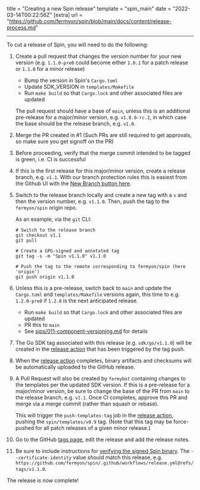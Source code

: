 title = "Creating a new Spin release"
template = "spin_main"
date = "2022-03-14T00:22:56Z"
[extra]
url = "https://github.com/fermyon/spin/blob/main/docs/content/release-process.md"

---

To cut a release of Spin, you will need to do the following:

1. Create a pull request that changes the version number for your new version
   (e.g. `1.1.0-pre0` could become either `1.0.1` for a patch release or
   `1.1.0` for a minor release)
   - Bump the version in Spin's `Cargo.toml`
   - Update SDK_VERSION in `templates/Makefile`
   - Run `make build` so that `Cargo.lock` and other associated files are updated

   The pull request should have a base of `main`, unless this is an additional
   pre-release for a major/minor version, e.g. `v1.0.0-rc.2`, in which case the
   base should be the release branch, e.g. `v1.0`.

1. Merge the PR created in #1 (Such PRs are still required to get approvals, so
   make sure you get signoff on the PR)

1. Before proceeding, verify that the merge commit intended to be
   tagged is green, i.e. CI is successful

1. If this is the first release for this major/minor version, create a release
   branch, e.g. `v1.1`. With our branch protection rules this is easiest from
   the Github UI with the
   [New Branch button here](https://github.com/fermyon/spin/branches).

1. Switch to the release branch locally and create a new tag with a `v` and
   then the version number, e.g. `v1.1.0`. Then, push the tag to the
   `fermyon/spin` origin repo.

   As an example, via the `git` CLI:

   ```
   # Switch to the release branch
   git checkout v1.1
   git pull

   # Create a GPG-signed and annotated tag
   git tag -s -m "Spin v1.1.0" v1.1.0

   # Push the tag to the remote corresponding to fermyon/spin (here 'origin')
   git push origin v1.1.0
   ```

1. Unless this is a pre-release, switch back to `main` and update the
   `Cargo.toml` and `templates/Makefile` versions again, this time to
   e.g. `1.2.0-pre0` if `1.2.0` is the next anticipated release.
   - Run `make build` so that `Cargo.lock` and other associated files are updated
   - PR this to `main`
   - See [sips/011-component-versioning.md](sips/011-component-versioning.md)
     for details

1. The Go SDK tag associated with this release (e.g. `sdk/go/v1.1.0`) will be
   created in the [release action] that has been triggered by the tag push.

1. When the [release action] completes, binary artifacts and checksums will be
   automatically uploaded to the GitHub release.

1. A Pull Request will also be created by `fermybot` containing changes to the
   templates per the updated SDK version. If this is a pre-release for a
   major/minor version, be sure to change the base of the PR from `main` to the
   release branch, e.g. `v1.1`. Once CI completes, approve this PR and merge
   via a merge commit (rather than squash or rebase).
   
   This will trigger the `push-templates-tag` job in the [release action],
   pushing the `spin/templates/v0.9` tag. (Note that this tag may be
   force-pushed for all patch releases of a given minor release.)

1. Go to the GitHub [tags page](https://github.com/fermyon/spin/releases),
   edit the release and add the release notes.

1. Be sure to include instructions for
   [verifying the signed Spin binary](./sips/012-signing-spin-releases.md). The
   `--certificate-identity` value should match this release, e.g.
   `https://github.com/fermyon/spin/.github/workflows/release.yml@refs/tags/v1.1.0`.

The release is now complete!

[release action]: https://github.com/fermyon/spin/actions/workflows/release.yml
